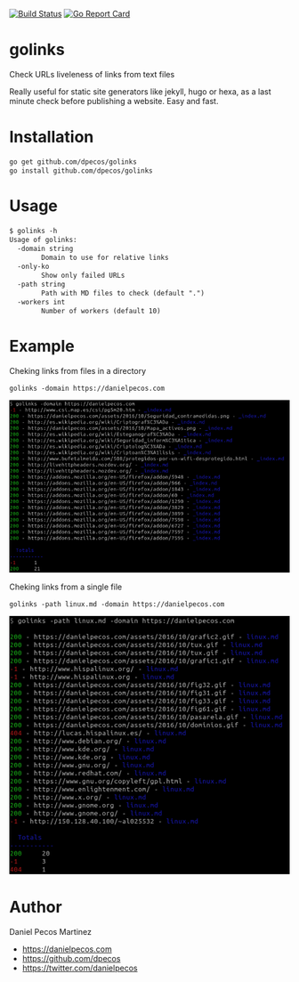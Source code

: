 [![Build Status](https://travis-ci.org/dpecos/golinks.svg)](https://travis-ci.org/dpecos/golinks)
[![Go Report Card](https://goreportcard.com/badge/github.com/dpecos/golinks)](https://goreportcard.com/report/github.com/dpecos/golinks)

# golinks

Check URLs liveleness of links from text files

Really useful for static site generators like jekyll, hugo or hexa, as a last minute check before publishing a website. Easy and fast.

# Installation

    go get github.com/dpecos/golinks
    go install github.com/dpecos/golinks

# Usage

    $ golinks -h
    Usage of golinks:
      -domain string
            Domain to use for relative links
      -only-ko
            Show only failed URLs
      -path string
            Path with MD files to check (default ".")
      -workers int
            Number of workers (default 10)

# Example

Cheking links from files in a directory

    golinks -domain https://danielpecos.com

![Cheking links from files in a directory](screenshot_2.png)


Cheking links from a single file

    golinks -path linux.md -domain https://danielpecos.com

![Cheking links from a single file](screenshot_1.png)

# Author

Daniel Pecos Martinez
* https://danielpecos.com
* https://github.com/dpecos
* https://twitter.com/danielpecos